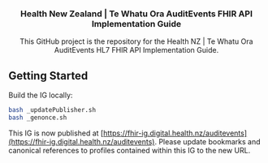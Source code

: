 <a name="readme-top"></a>
<div align="center">

  <h3 align="center">Health New Zealand | Te Whatu Ora AuditEvents FHIR API Implementation Guide</h3>

  <p align="center">
    This GitHub project is the repository for the Health NZ | Te Whatu Ora AuditEvents HL7 FHIR API Implementation Guide.
  </p>
</div>

<!-- GETTING STARTED -->

## Getting Started

Build the IG locally:

```bash
bash _updatePublisher.sh
bash _genonce.sh
```

This IG is now published at [https://fhir-ig.digital.health.nz/auditevents](https://fhir-ig.digital.health.nz/auditevents). Please update bookmarks and canonical references to profiles contained within this IG to the new URL.